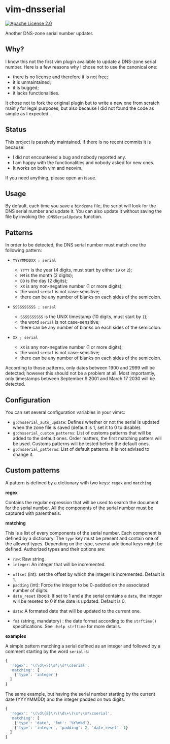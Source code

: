 vim-dnsserial
=============

[![Apache License 2.0](https://img.shields.io/github/license/breard-r/vim-dnsserial.svg "Apache License 2.0")](https://www.apache.org/licenses/LICENSE-2.0.html)

Another DNS-zone serial number updater.


Why?
----

I know this not the first vim plugin available to update a DNS-zone serial number. Here is a few reasons why I chose not to use the canonical one:

* there is no license and therefore it is not free;
* it is unmaintained;
* it is bugged;
* it lacks functionalities.

It chose not to fork the original plugin but to write a new one from scratch mainly for legal purposes, but also because I did not found the code as simple as I expected.


Status
------

This project is passively maintained. If there is no recent commits it is because:

- I did not encountered a bug and nobody reported any.
- I am happy with the functionalities and nobody asked for new ones.
- It works on both vim and neovim.

If you need anything, please open an issue.


Usage
-----

By default, each time you save a `bindzone` file, the script will look for the DNS serial number and update it. You can also update it without saving the file by invoking the `:DNSSerialUpdate` function.


Patterns
--------

In order to be detected, the DNS serial number must match one the following pattern:

* `YYYYMMDDXX ; serial`
  - `YYYY` is the year (4 digits, must start by either `19` or `2`);
  - `MM` is the month (2 digits);
  - `DD` is the day (2 digits);
  - `XX` is any non-negative number (1 or more digits);
  - the word `serial` is not case-sensitive;
  - there can be any number of blanks on each sides of the semicolon.

* `SSSSSSSSSS ; serial`
  - `SSSSSSSSSS` is the UNIX timestamp (10 digits, must start by `1`);
  - the word `serial` is not case-sensitive;
  - there can be any number of blanks on each sides of the semicolon.

* `XX ; serial`
  - `XX` is any non-negative number (1 or more digits);
  - the word `serial` is not case-sensitive;
  - there can be any number of blanks on each sides of the semicolon.

According to those patterns, only dates between 1900 and 2999 will be detected; however this should not be a problem at all. Most importantly, only timestamps between September 9 2001 and March 17 2030 will be detected.


Configuration
-------------

You can set several configuration variables in your vimrc:

* `g:dnsserial_auto_update`: Defines whether or not the serial is updated when the zone file is saved (default is 1, set it to 0 to disable).
* `g:dnsserial_custom_patterns`: List of customs patterns that will be added to the default ones. Order matters, the first matching patters will be used. Customs patterns will be tested before the default ones.
* `g:dnsserial_patterns`: List of default patterns. It is not advised to change it.


Custom patterns
---------------

A pattern is defined by a dictionary with two keys: `regex` and `matching`.

**regex**

Contains the regular expression that will be used to search the document for the serial number. All the components of the serial number must be captured with parenthesis.

**matching**

This is a list of every components of the serial number. Each component is defined by a dictionary. The `type` key must be present and contain one of the allowed types. Depending on the type, several additional keys might be defined. Authorized types and their options are:

* `raw`: Raw string.
* `integer`: An integer that will be incremented.
- `offset` (int): set the offset by which the integer is incremented. Default is 1.
- `padding` (int): Force the integer to be 0-padded on the associated number of digits.
- `date_reset` (bool): If set to 1 and a the serial contains a `date`, the integer will be reseted to 0 if the date is updated. Default is 0.
* `date`: A formated date that will be updated to the current one.
- `fmt` (string, mandatory) : the date format according to the `strftime()` specifications. See `:help strftime` for more details.

**examples**

A simple pattern matching a serial defined as an integer and followed by a comment starting by the word `serial` is:

```js
{
  'regex': '\(\d\+\)\s*;\s*\cserial',
  'matching': [
    {'type': 'integer'}
  ]
}
```

The same example, but having the serial number starting by the current date (YYYYMMDD) and the integer padded on two digits:


```js
{
  'regex': '\(\d\{8}\)\(\d\+\)\s*;\s*\cserial',
  'matching': [
    {'type': 'date', 'fmt': '%Y%m%d'},
    {'type': 'integer', 'padding': 2, 'date_reset': 1}
  ]
}
```
